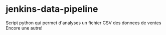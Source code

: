 # jenkins-data-pipeline

Script python qui permet d'analyses un fichier CSV des donnees de ventes
Encore une autre!
